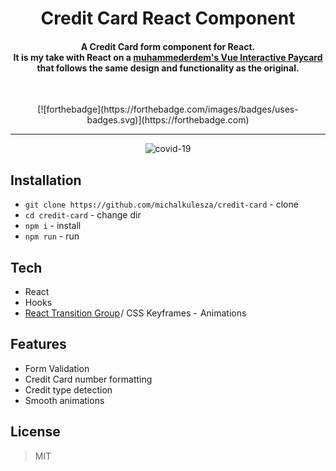 <h1 align="center">Credit Card React Component</h1>
<h4 align="center">A Credit Card form component for React. <br>It is my take with React on a <a href="https://github.com/muhammederdem/vue-interactive-paycard">muhammederdem's Vue Interactive Paycard</a> that follows the same design and functionality as the original.</h4>
  <br>
  <p align="center">
    [![forthebadge](https://forthebadge.com/images/badges/uses-badges.svg)](https://forthebadge.com)
  </p>

---

<p align="center">
<img align="center" src="https://github.com/michalkulesza/readme-resources/blob/master/card-preview.gif" alt="covid-19" />
  </p>

## Installation

- `git clone https://github.com/michalkulesza/credit-card` - clone
- `cd credit-card` - change dir
- `npm i` - install
- `npm run` - run

## Tech

- React
- Hooks
- [React Transition Group](https://github.com/reactjs/react-transition-group) / CSS Keyframes -  Animations

## Features

- Form Validation
- Credit Card number formatting
- Credit type detection
- Smooth animations

## License

> MIT
